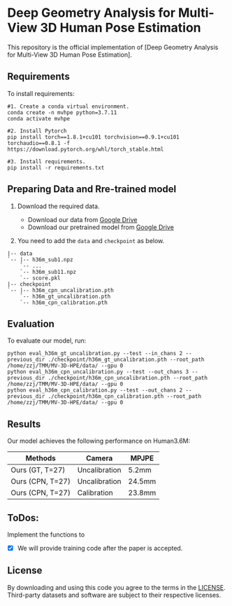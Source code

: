 # Deep Geometry Analysis for Multi-View 3D Human Pose Estimation
This repository is the official implementation of [Deep Geometry Analysis for Multi-View 3D Human Pose Estimation]. 
## Requirements

To install requirements:

```setup
#1. Create a conda virtual environment.
conda create -n mvhpe python=3.7.11
conda activate mvhpe

#2. Install Pytorch
pip install torch==1.8.1+cu101 torchvision==0.9.1+cu101 torchaudio==0.8.1 -f https://download.pytorch.org/whl/torch_stable.html

#3. Install requirements.
pip install -r requirements.txt
```

## Preparing Data and Rre-trained model
1. Download the required data.
   * Download our data from [Google Drive](https://drive.google.com/drive/folders/1Z6-fLuANi2Y67w-VZrx-oG_K9IrSINtK?usp=sharing) 
   * Download our pretrained model from [Google Drive](https://drive.google.com/drive/folders/1zxcGUvszOH2Sh1JOa_cSvHdNyRdwBwpO?usp=sharing)
   
2. You need to add the `data` and  `checkpoint` as below.
```
|-- data
`-- |-- h36m_sub1.npz
    `-- ...
    `-- h36m_sub11.npz
    `-- score.pkl
|-- checkpoint
`-- |-- h36m_cpn_uncalibration.pth
    `-- h36m_gt_uncalibration.pth
    `-- h36m_cpn_calibration.pth
```

## Evaluation

To evaluate our model, run:

```eval
python eval_h36m_gt_uncalibration.py --test --in_chans 2 --previous_dir ./checkpoint/h36m_gt_uncalibration.pth --root_path /home/zzj/TMM/MV-3D-HPE/data/ --gpu 0
python eval_h36m_cpn_uncalibration.py --test --out_chans 3 --previous_dir ./checkpoint/h36m_cpn_uncalibration.pth --root_path /home/zzj/TMM/MV-3D-HPE/data/ --gpu 0
python eval_h36m_cpn_calibration.py --test --out_chans 2 --previous_dir ./checkpoint/h36m_cpn_calibration.pth --root_path /home/zzj/TMM/MV-3D-HPE/data/ --gpu 0
```
## Results

Our model achieves the following performance on Human3.6M:

| Methods            |Camera     |MPJPE|
| -------------------|-----------|------------|
| Ours (GT, T=27)   |Uncalibration|     5.2mm |      
| Ours (CPN, T=27)  |Uncalibration|     24.5mm  |  
| Ours (CPN, T=27)  |Calibration  |     23.8mm |  

## ToDos:

Implement the functions to

- [x] We will provide training code after the paper is accepted.


## License
By downloading and using this code you agree to the terms in the [LICENSE](LICENSE). Third-party datasets and software are subject to their respective licenses.

